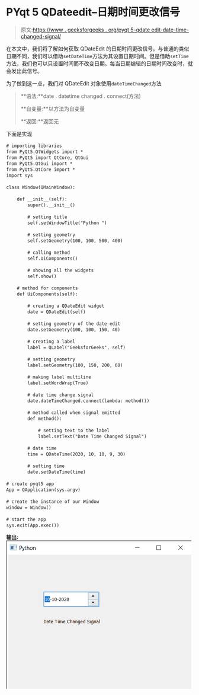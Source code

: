 # PYqt 5 QDateedit–日期时间更改信号

> 原文:[https://www . geeksforgeeks . org/pyqt 5-qdate edit-date-time-changed-signal/](https://www.geeksforgeeks.org/pyqt5-qdateedit-date-time-changed-signal/)

在本文中，我们将了解如何获取 QDateEdit 的日期时间更改信号。与普通的类似日期不同，我们可以借助`setDateTime`方法为其设置日期时间。但是借助`setTime`方法，我们也可以只设置时间而不改变日期。每当日期编辑的日期时间改变时，就会发出此信号。

为了做到这一点，我们对 QDateEdit 对象使用`dateTimeChanged`方法

> **语法:**date . datetime changed . connect(方法)
> 
> **自变量:**以方法为自变量
> 
> **返回:**返回无

下面是实现

```
# importing libraries
from PyQt5.QtWidgets import * 
from PyQt5 import QtCore, QtGui
from PyQt5.QtGui import * 
from PyQt5.QtCore import * 
import sys

class Window(QMainWindow):

    def __init__(self):
        super().__init__()

        # setting title
        self.setWindowTitle("Python ")

        # setting geometry
        self.setGeometry(100, 100, 500, 400)

        # calling method
        self.UiComponents()

        # showing all the widgets
        self.show()

    # method for components
    def UiComponents(self):

        # creating a QDateEdit widget
        date = QDateEdit(self)

        # setting geometry of the date edit
        date.setGeometry(100, 100, 150, 40)

        # creating a label
        label = QLabel("GeeksforGeeks", self)

        # setting geometry
        label.setGeometry(100, 150, 200, 60)

        # making label multiline
        label.setWordWrap(True)

        # date time change signal
        date.dateTimeChanged.connect(lambda: method())

        # method called when signal emitted
        def method():

            # setting text to the label
            label.setText("Date Time Changed Signal")

        # date time
        time = QDateTime(2020, 10, 10, 9, 30)

        # setting time
        date.setDateTime(time)

# create pyqt5 app
App = QApplication(sys.argv)

# create the instance of our Window
window = Window()

# start the app
sys.exit(App.exec())
```

**输出:**
![](img/1a77f2d516497d3ccbf5da1525a36e05.png)